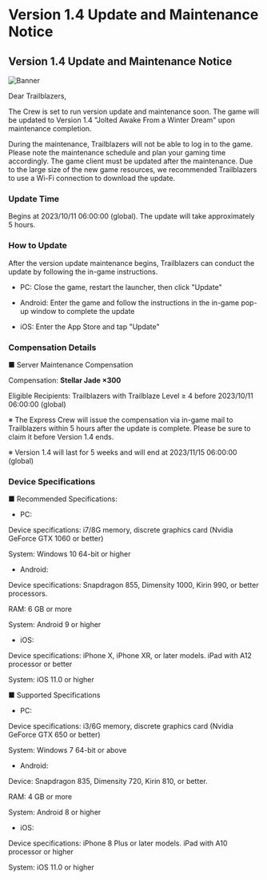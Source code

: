 # Version 1.4 Update and Maintenance Notice
## Version 1.4 Update and Maintenance Notice
![Banner](https://sdk.hoyoverse.com/upload/ann/2023/09/21/969c7bff8c6943c94cc85574f064602d_7487025745338681575.png)

Dear Trailblazers,

The Crew is set to run version update and maintenance soon. The game will be updated to Version 1.4 "Jolted Awake From a Winter Dream" upon maintenance completion.

During the maintenance, Trailblazers will not be able to log in to the game. Please note the maintenance schedule and plan your gaming time accordingly. The game client must be updated after the maintenance. Due to the large size of the new game resources, we recommended Trailblazers to use a Wi-Fi connection to download the update.

### Update Time

Begins at 2023/10/11 06:00:00 (global). The update will take approximately 5 hours.

### How to Update

After the version update maintenance begins, Trailblazers can conduct the update by following the in-game instructions.

- PC: Close the game, restart the launcher, then click "Update"

- Android: Enter the game and follow the instructions in the in-game pop-up window to complete the update

- iOS: Enter the App Store and tap "Update"

### Compensation Details

■ Server Maintenance Compensation

Compensation: **Stellar Jade ×300**

Eligible Recipients: Trailblazers with Trailblaze Level ≥ 4 before 2023/10/11 06:00:00 (global)

※ The Express Crew will issue the compensation via in-game mail to Trailblazers within 5 hours after the update is complete. Please be sure to claim it before Version 1.4 ends.

※ Version 1.4 will last for 5 weeks and will end at 2023/11/15 06:00:00 (global)

### Device Specifications

■ Recommended Specifications:

- PC:

Device specifications: i7/8G memory, discrete graphics card (Nvidia GeForce GTX 1060 or better)

System: Windows 10 64-bit or higher

- Android:

Device specifications: Snapdragon 855, Dimensity 1000, Kirin 990, or better processors.

RAM: 6 GB or more

System: Android 9 or higher

- iOS:

Device specifications: iPhone X, iPhone XR, or later models. iPad with A12 processor or better

System: iOS 11.0 or higher

■ Supported Specifications

- PC:

Device specifications: i3/6G memory, discrete graphics card (Nvidia GeForce GTX 650 or better)

System: Windows 7 64-bit or above

- Android:

Device: Snapdragon 835, Dimensity 720, Kirin 810, or better.

RAM: 4 GB or more

System: Android 8 or higher

- iOS:

Device specifications: iPhone 8 Plus or later models. iPad with A10 processor or higher

System: iOS 11.0 or higher
